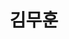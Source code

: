 ---
userid: muhun
title: 김무훈
description: Engineering based on digital a11y.
img: https://gravatar.com/avatar/c93656ae682a9721e1bdb3215c208309?size=128
homepage: https://muhun.kim
github: https://github.com/mu-hun
---